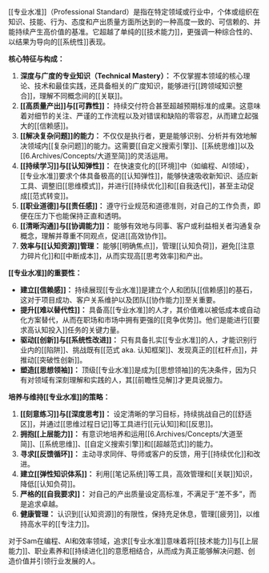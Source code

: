 [[专业水准]]（Professional Standard）是指在特定领域或行业中，个体或组织在知识、技能、行为、态度和产出质量方面所达到的一种高度一致的、可信赖的、并能持续产生高价值的基准。它超越了单纯的[[技术能力]]，更强调一种综合性的、以结果为导向的[[系统性]]表现。

**核心特征与构成：**

1.  **深度与广度的专业知识（Technical Mastery）：** 不仅掌握本领域的核心理论、技术和最佳实践，还具备相关的广度知识，能够进行[[跨领域知识整合]]，理解不同概念间的[[关联]]。
2.  **[[高质量产出]]与[[可靠性]]：** 持续交付符合甚至超越预期标准的成果。这意味着对细节的关注、严谨的工作流程以及对错误和缺陷的零容忍，从而建立起强大的[[信赖感]]。
3.  **[[解决复杂问题]]的能力：** 不仅仅是执行者，更是能够识别、分析并有效地解决领域内[[复杂问题]]的能力。这需要[[自定义搜索引擎]]、[[系统思维]]以及[[6.Archives/Concepts/大道至简]]的灵活运用。
4.  **[[持续学习]]与[[认知弹性]]：** 在快速变化的[[环境]]中（如编程、AI领域），[[专业水准]]要求个体具备极高的[[认知弹性]]，能够快速吸收新知识、适应新工具、调整旧[[思维模式]]，并进行[[持续优化]]和[[自我迭代]]，甚至主动促成[[范式转变]]。
5.  **[[职业道德]]与[[责任感]]：** 遵守行业规范和道德准则，对自己的工作负责，即便在压力下也能保持正直和透明。
6.  **[[清晰沟通]]与[[协调能力]]：** 能够有效地与同事、客户或利益相关者沟通复杂概念，理解并尊重不同观点，促进[[高效协作]]。
7.  **效率与[[认知资源]]管理：** 能够[[明确焦点]]，管理[[认知负荷]]，避免[[注意力碎片化]]和[[中断成本]]，从而实现高[[思考效率]]和产出。

**[[专业水准]]的重要性：**

*   **建立[[信赖感]]：** 持续展现[[专业水准]]是建立个人和团队[[信赖感]]的基石，这对于项目成功、客户关系维护以及团队[[协作能力]]至关重要。
*   **提升[[难以替代性]]：** 具备高[[专业水准]]的人才，其价值难以被低成本或自动化方案替代，从而在职场和市场中拥有更强的[[竞争优势]]。他们是能进行[[要求高认知投入]]任务的关键力量。
*   **驱动[[创新]]与[[系统性改进]]：** 只有具备扎实[[专业水准]]的人，才能识别行业内的[[陷阱]]、挑战既有[[范式 aka. 认知框架]]、发现真正的[[杠杆点]]，并推动[[突破性创新]]。
*   **塑造[[思想领袖]]：** 顶级[[专业水准]]是成为[[思想领袖]]的先决条件，因为只有对领域有深刻理解和实践的人，其[[前瞻性见解]]才更具说服力。

**培养与维持[[专业水准]]的策略：**

1.  **[[刻意练习]]与[[深度思考]]：** 设定清晰的学习目标，持续挑战自己的[[舒适区]]，并通过[[思维过程日记]]等工具进行[[元认知]]和[[反思]]。
2.  **拥抱[[上层能力]]：** 有意识地培养和运用[[6.Archives/Concepts/大道至简]]、[[系统思维]]、[[自定义搜索引擎]]和[[超越范式]]的能力。
3.  **寻求[[反馈循环]]：** 主动寻求同伴、导师或客户的反馈，用于[[持续优化]]和改进。
4.  **建立[[弹性知识体系]]：** 利用[[笔记系统]]等工具，高效管理和[[关联]]知识，降低[[认知负荷]]。
5.  **严格的[[自我要求]]：** 对自己的产出质量设定高标准，不满足于“差不多”，而是追求卓越。
6.  **健康管理：** 认识到[[认知资源]]的有限性，保持充足休息，管理[[疲劳]]，以维持高水平的[[专注力]]。

对于Sam在编程、AI和效率领域，追求[[专业水准]]意味着将[[技术能力]]与[[上层能力]]、职业素养和[[持续进化]]的意愿相结合，从而成为真正能够解决问题、创造价值并引领行业发展的人。